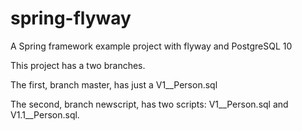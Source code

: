 # spring-flyway
A Spring framework example project with flyway and PostgreSQL 10

This project has a two branches.

The first, branch master, has just a V1__Person.sql

The second, branch newscript, has two scripts: V1__Person.sql and V1.1__Person.sql.
